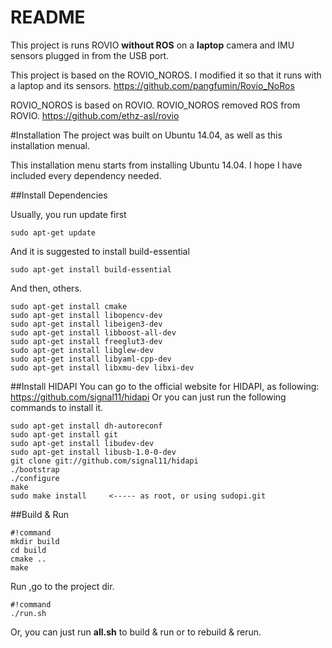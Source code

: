 # README

This project is runs ROVIO **without ROS** on a **laptop** camera and IMU sensors plugged in from the USB port.

This project is based on the ROVIO_NOROS. I modified it so that it runs with a laptop and its sensors.
https://github.com/pangfumin/Rovio_NoRos

ROVIO_NOROS is based on ROVIO. ROVIO_NOROS removed ROS from ROVIO.
https://github.com/ethz-asl/rovio

#Installation
The project was built on Ubuntu 14.04, as well as this installation menual.

This installation menu starts from installing Ubuntu 14.04. I hope I have included every dependency needed.

##Install Dependencies

Usually, you run update first
```
sudo apt-get update
```

And it is suggested to install build-essential
```
sudo apt-get install build-essential
```
And then, others.
```
sudo apt-get install cmake
sudo apt-get install libopencv-dev
sudo apt-get install libeigen3-dev
sudo apt-get install libboost-all-dev
sudo apt-get install freeglut3-dev
sudo apt-get install libglew-dev
sudo apt-get install libyaml-cpp-dev
sudo apt-get install libxmu-dev libxi-dev
```

##Install HIDAPI
You can go to the official website for HIDAPI, as following:
https://github.com/signal11/hidapi
Or you can just run the following commands to install it.
```
sudo apt-get install dh-autoreconf
sudo apt-get install git
sudo apt-get install libudev-dev
sudo apt-get install libusb-1.0-0-dev
git clone git://github.com/signal11/hidapi
./bootstrap
./configure
make
sudo make install     <----- as root, or using sudopi.git
```


##Build & Run

```
#!command
mkdir build
cd build
cmake ..
make
```

Run ,go to the project dir.
```
#!command
./run.sh
```

Or, you can just run **all.sh** to build & run or to rebuild & rerun.
